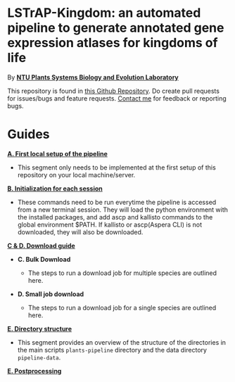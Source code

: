 # LSTrAP-Kingdom: an automated pipeline to generate annotated gene expression atlases for kingdoms of life

By [**NTU Plants Systems Biology and Evolution Laboratory**](https://www.plant.tools)

This repository is found in [this Github Repository](https://github.com/wirriamm/plants-pipeline). Do create pull requests for issues/bugs and feature requests. [Contact me](mailto:will0046@e.ntu.edu.sg) for feedback or reporting bugs.

# Guides

[**A. First local setup of the pipeline**](https://github.com/wirriamm/plants-pipeline/blob/master/docs/setup.md)

- This segment only needs to be implemented at the first setup of this repository on your local machine/server.

[**B. Initialization for each session**](https://github.com/wirriamm/plants-pipeline/blob/master/docs/initialize.md)

- These commands need to be run everytime the pipeline is accessed from a new terminal session. They will load the python environment with the installed packages, and add ascp and kallisto commands to the global environment $PATH. If kallisto or ascp(Aspera CLI) is not downloaded, they will also be downloaded.

[**C & D. Download guide**](https://github.com/wirriamm/plants-pipeline/blob/master/docs/download.md)

- **C. Bulk Download**

  - The steps to run a download job for multiple species are outlined here.

- **D. Small job download**

  - The steps to run a download job for a single species are outlined here.

[**E. Directory structure**](https://github.com/wirriamm/plants-pipeline/blob/master/docs/dir_structure.md)

- This segment provides an overview of the structure of the directories in the main scripts `plants-pipeline` directory and the data directory `pipeline-data`.

[**E. Postprocessing**](https://github.com/wirriamm/plants-pipeline/blob/master/docs/dir_structure.md)
